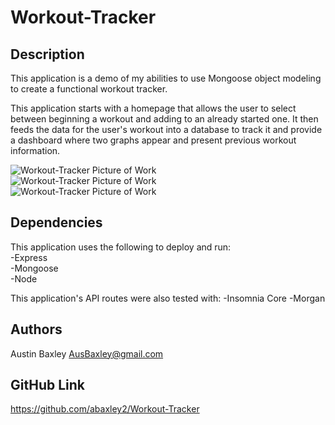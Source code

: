 # Workout-Tracker

## Description

This application is a demo of my abilities to use Mongoose object modeling to create a functional workout tracker.

This application starts with a homepage that allows the user to select between beginning a workout and adding to an already started one. It then feeds the data for the user's workout into a database to track it and provide a dashboard where two graphs appear and present previous workout information.

![Workout-Tracker Picture of Work](https://github.com/abaxley2/Workout-Tracker/images/tracker1.png)  
![Workout-Tracker Picture of Work](https://github.com/abaxley2/Workout-Tracker/images/tracker2.png)  
![Workout-Tracker Picture of Work](https://github.com/abaxley2/Workout-Tracker/images/tracker3.png)

## Dependencies

This application uses the following to deploy and run:  
-Express  
-Mongoose  
-Node  

This application's API routes were also tested with:
-Insomnia Core
-Morgan

## Authors

Austin Baxley
AusBaxley@gmail.com

## GitHub Link

https://github.com/abaxley2/Workout-Tracker
